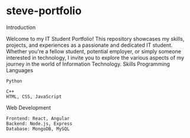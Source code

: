 # steve-portfolio
Introduction

Welcome to my IT Student Portfolio! This repository showcases my skills, projects, and experiences as a passionate and dedicated IT student. Whether you're a fellow student, potential employer, or simply someone interested in technology, I invite you to explore the various aspects of my journey in the world of Information Technology.
Skills
Programming Languages

    Python
 
    C++
    HTML, CSS, JavaScript

Web Development

    Frontend: React, Angular
    Backend: Node.js, Express
    Database: MongoDB, MySQL
